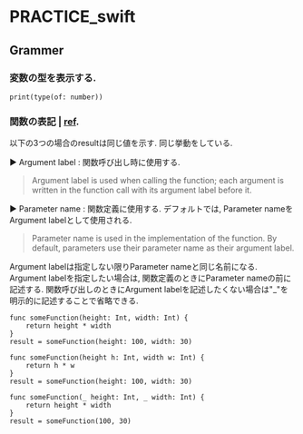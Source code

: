 # PRACTICE_swift

## Grammer

### 変数の型を表示する.
```
print(type(of: number))
```
### 関数の表記 | [ref](https://docs.swift.org/swift-book/LanguageGuide/Functions.html).
以下の3つの場合のresultは同じ値を示す. 同じ挙動をしている.  

▶︎ Argument label : 関数呼び出し時に使用する.  
> Argument label is used when calling the function; each argument is written in the function call with its argument label before it.  
 
▶︎ Parameter name : 関数定義に使用する. デフォルトでは, Parameter nameをArgument labelとして使用される.  
> Parameter name is used in the implementation of the function. By default, parameters use their parameter name as their argument label.  

Argument labelは指定しない限りParameter nameと同じ名前になる. Argument labelを指定したい場合は, 関数定義のときにParameter nameの前に記述する. 関数呼び出しのときにArgument labelを記述したくない場合は"_"を明示的に記述することで省略できる.  

```
func someFunction(height: Int, width: Int) {
    return height * width
}
result = someFunction(height: 100, width: 30)
```

```
func someFunction(height h: Int, width w: Int) {
    return h * w
}
result = someFunction(height: 100, width: 30)
```

```
func someFunction(_ height: Int, _ width: Int) {
    return height * width
}
result = someFunction(100, 30)
```
